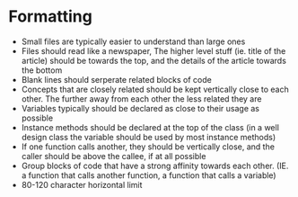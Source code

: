 # Formatting

- Small files are typically easier to understand than large ones
- Files should read like a newspaper, The higher level stuff (ie. title of the article) should be towards the top, and the details of the article towards the bottom
- Blank lines should serperate related blocks of code
- Concepts that are closely related should be kept vertically close to each other. The further away from each other the less related they are
- Variables typically should be declared as close to their usage as possible
- Instance methods should be declared at the top of the class (in a well design class the variable should be used by most instance methods)
- If one function calls another, they should be vertically close,
  and the caller should be above the callee, if at all possible
- Group blocks of code that have a strong affinity towards each other. (IE. a function that calls another function, a function that calls a variable)
- 80-120 character horizontal limit
